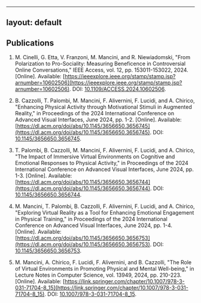 
---
layout: default
---

## Publications  <a name="publications"></a>

1. M. Cinelli, G. Etta, V. Franzoni, M. Mancini, and R. Niewiadomski, "From Polarization to Pro-Sociality: Measuring Beneficence in Controversial Online Conversations," IEEE Access, vol. 12, pp. 153011-153022, 2024. [Online]. Available: [https://ieeexplore.ieee.org/stamp/stamp.jsp?arnumber=10602506](https://ieeexplore.ieee.org/stamp/stamp.jsp?arnumber=10602506). DOI: [10.1109/ACCESS.2024.10602506](https://doi.org/10.1109/ACCESS.2024.10602506).

2. B. Cazzolli, T. Palombi, M. Mancini, F. Alivernini, F. Lucidi, and A. Chirico, "Enhancing Physical Activity through Motivational Stimuli in Augmented Reality," in Proceedings of the 2024 International Conference on Advanced Visual Interfaces, June 2024, pp. 1-2. [Online]. Available: [https://dl.acm.org/doi/abs/10.1145/3656650.3656745](https://dl.acm.org/doi/abs/10.1145/3656650.3656745). DOI: [10.1145/3656650.3656745](https://doi.org/10.1145/3656650.3656745).

3. T. Palombi, B. Cazzolli, M. Mancini, F. Alivernini, F. Lucidi, and A. Chirico, "The Impact of Immersive Virtual Environments on Cognitive and Emotional Responses to Physical Activity," in Proceedings of the 2024 International Conference on Advanced Visual Interfaces, June 2024, pp. 1-3. [Online]. Available: [https://dl.acm.org/doi/abs/10.1145/3656650.3656744](https://dl.acm.org/doi/abs/10.1145/3656650.3656744). DOI: [10.1145/3656650.3656744](https://doi.org/10.1145/3656650.3656744).

4. M. Mancini, T. Palombi, B. Cazzolli, F. Alivernini, F. Lucidi, and A. Chirico, "Exploring Virtual Reality as a Tool for Enhancing Emotional Engagement in Physical Training," in Proceedings of the 2024 International Conference on Advanced Visual Interfaces, June 2024, pp. 1-4. [Online]. Available: [https://dl.acm.org/doi/abs/10.1145/3656650.3656753](https://dl.acm.org/doi/abs/10.1145/3656650.3656753). DOI: [10.1145/3656650.3656753](https://doi.org/10.1145/3656650.3656753).

5. M. Mancini, A. Chirico, F. Lucidi, F. Alivernini, and B. Cazzolli, "The Role of Virtual Environments in Promoting Physical and Mental Well-being," in Lecture Notes in Computer Science, vol. 13949, 2024, pp. 210-223. [Online]. Available: [https://link.springer.com/chapter/10.1007/978-3-031-71704-8_15](https://link.springer.com/chapter/10.1007/978-3-031-71704-8_15). DOI: [10.1007/978-3-031-71704-8_15](https://doi.org/10.1007/978-3-031-71704-8_15).
